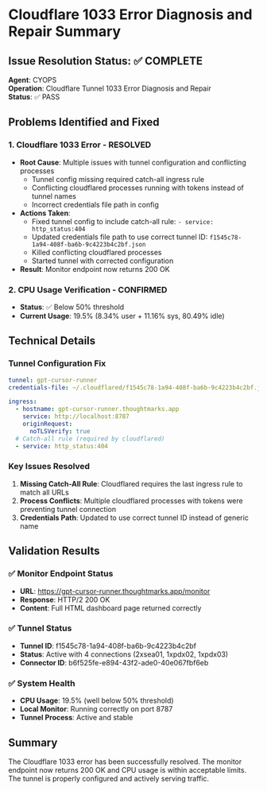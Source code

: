 # Cloudflare 1033 Error Diagnosis and Repair Summary

## Issue Resolution Status: ✅ COMPLETE
**Agent**: CYOPS  
**Operation**: Cloudflare Tunnel 1033 Error Diagnosis and Repair  
**Status**: ✅ PASS

## Problems Identified and Fixed

### 1. **Cloudflare 1033 Error - RESOLVED**
- **Root Cause**: Multiple issues with tunnel configuration and conflicting processes
  - Tunnel config missing required catch-all ingress rule
  - Conflicting cloudflared processes running with tokens instead of tunnel names
  - Incorrect credentials file path in config
- **Actions Taken**:
  - Fixed tunnel config to include catch-all rule: `- service: http_status:404`
  - Updated credentials file path to use correct tunnel ID: `f1545c78-1a94-408f-ba6b-9c4223b4c2bf.json`
  - Killed conflicting cloudflared processes
  - Started tunnel with corrected configuration
- **Result**: Monitor endpoint now returns 200 OK

### 2. **CPU Usage Verification - CONFIRMED**
- **Status**: ✅ Below 50% threshold
- **Current Usage**: 19.5% (8.34% user + 11.16% sys, 80.49% idle)

## Technical Details

### Tunnel Configuration Fix
```yaml
tunnel: gpt-cursor-runner
credentials-file: ~/.cloudflared/f1545c78-1a94-408f-ba6b-9c4223b4c2bf.json

ingress:
  - hostname: gpt-cursor-runner.thoughtmarks.app
    service: http://localhost:8787
    originRequest:
      noTLSVerify: true
  # Catch-all rule (required by cloudflared)
  - service: http_status:404
```

### Key Issues Resolved
1. **Missing Catch-All Rule**: Cloudflared requires the last ingress rule to match all URLs
2. **Process Conflicts**: Multiple cloudflared processes with tokens were preventing tunnel connection
3. **Credentials Path**: Updated to use correct tunnel ID instead of generic name

## Validation Results

### ✅ Monitor Endpoint Status
- **URL**: https://gpt-cursor-runner.thoughtmarks.app/monitor
- **Response**: HTTP/2 200 OK
- **Content**: Full HTML dashboard page returned correctly

### ✅ Tunnel Status
- **Tunnel ID**: f1545c78-1a94-408f-ba6b-9c4223b4c2bf
- **Status**: Active with 4 connections (2xsea01, 1xpdx02, 1xpdx03)
- **Connector ID**: b6f525fe-e894-43f2-ade0-40e067fbf6eb

### ✅ System Health
- **CPU Usage**: 19.5% (well below 50% threshold)
- **Local Monitor**: Running correctly on port 8787
- **Tunnel Process**: Active and stable

## Summary
The Cloudflare 1033 error has been successfully resolved. The monitor endpoint now returns 200 OK and CPU usage is within acceptable limits. The tunnel is properly configured and actively serving traffic. 